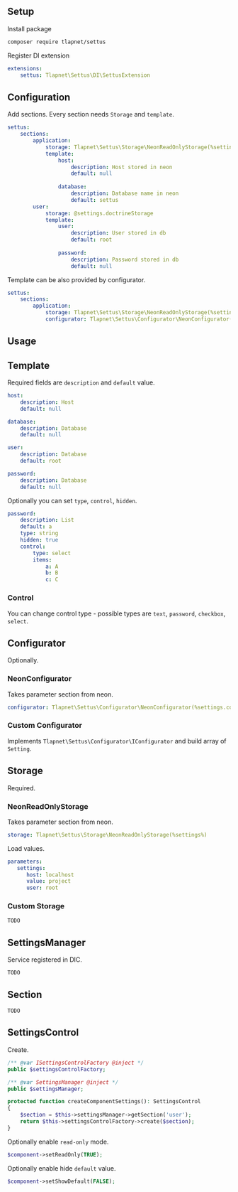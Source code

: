 ## Setup

Install package

```bash
composer require tlapnet/settus
```

Register DI extension

```yaml
extensions:
    settus: Tlapnet\Settus\DI\SettusExtension
```

## Configuration

Add sections. Every section needs `Storage` and `template`. 

```yaml
settus:
    sections: 
        application:
            storage: Tlapnet\Settus\Storage\NeonReadOnlyStorage(%settings.core%)
            template:
                host:
                    description: Host stored in neon
                    default: null
                
                database:
                    description: Database name in neon
                    default: settus
        user:
            storage: @settings.doctrineStorage
            template:
                user:
                    description: User stored in db
                    default: root
                
                password:
                    description: Password stored in db
                    default: null
```

Template can be also provided by configurator.

```yaml
settus:
    sections: 
        application:
            storage: Tlapnet\Settus\Storage\NeonReadOnlyStorage(%settings.core%)
            configurator: Tlapnet\Settus\Configurator\NeonConfigurator(%settings.core%)
```


## Usage

## Template 

Required fields are `description` and `default` value.

```yaml
host:
    description: Host
    default: null

database:
    description: Database
    default: null

user:
    description: Database
    default: root

password:
    description: Database
    default: null
```

Optionally you can set `type`, `control`, `hidden`.

```yaml
password:
    description: List
    default: a
    type: string
    hidden: true
    control:
        type: select
        items:
            a: A
            b: B
            c: C
```

### Control

You can change control type - possible types are `text`, `password`, `checkbox`, `select`.

## Configurator

Optionally.

### NeonConfigurator

Takes parameter section from neon.

```yaml
configurator: Tlapnet\Settus\Configurator\NeonConfigurator(%settings.core%)
```
### Custom Configurator

Implements `Tlapnet\Settus\Configurator\IConfigurator` and build array of `Setting`.

## Storage

Required.

### NeonReadOnlyStorage

Takes parameter section from neon.

```yaml
storage: Tlapnet\Settus\Storage\NeonReadOnlyStorage(%settings%)
```

Load values.

```yaml
parameters:
   settings:
      host: localhost
      value: project
      user: root
```

### Custom Storage

`TODO` 

## SettingsManager

Service registered in DIC. 

`TODO` 

## Section

`TODO` 

## SettingsControl

Create.

```php
/** @var ISettingsControlFactory @inject */
public $settingsControlFactory;

/** @var SettingsManager @inject */
public $settingsManager;

protected function createComponentSettings(): SettingsControl
{
    $section = $this->settingsManager->getSection('user');
    return $this->settingsControlFactory->create($section);
}
```

Optionally enable `read-only` mode.

```php
$component->setReadOnly(TRUE);
```

Optionally enable hide `default` value.

```php
$component->setShowDefault(FALSE);
```

